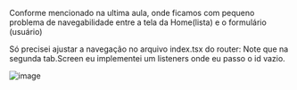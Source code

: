 Conforme mencionado na ultima aula, onde ficamos com pequeno problema de navegabilidade entre a tela da Home(lista) e o formulário (usuário)

Só precisei ajustar a navegação no arquivo index.tsx do router:
Note que na segunda tab.Screen eu implementei um listeners onde eu passo o id vazio.

![image](https://github.com/ferpereira/app_crud_form5t/assets/13524353/05f71f77-c7a7-4e7d-b3e5-c44169bee12f)
